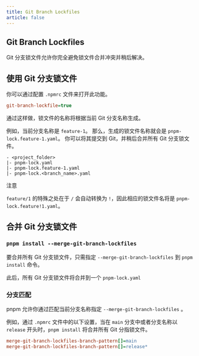 ```yaml
---
title: Git Branch Lockfiles
article: false
---
```


## Git Branch Lockfiles

Git 分支锁文件允许你完全避免锁文件合并冲突并稍后解决。

## 使用 Git 分支锁文件

你可以通过配置 `.npmrc` 文件来打开此功能。

```ini
git-branch-lockfile=true
```



通过这样做，锁文件的名称将根据当前 Git 分支名称生成。

例如，当前分支名称是 `feature-1`。 那么，生成的锁文件名称就会是 `pnpm-lock.feature-1.yaml`。 你可以将其提交到 Git，并稍后合并所有 Git 分支锁文件。

```text
- <project_folder>
|- pnpm-lock.yaml
|- pnpm-lock.feature-1.yaml
|- pnpm-lock.<branch_name>.yaml
```



注意

`feature/1` 的特殊之处在于 `/` 会自动转换为 `!`，因此相应的锁文件名将是 `pnpm-lock.feature!1.yaml`。

## 合并 Git 分支锁文件

### `pnpm install --merge-git-branch-lockfiles`

要合并所有 Git 分支锁文件，只需指定 `--merge-git-branch-lockfiles` 到 `pnpm install` 命令。

此后，所有 Git 分支锁文件将合并到一个 `pnpm-lock.yaml`

### 分支匹配

pnpm 允许你通过匹配当前分支名称指定 `--merge-git-branch-lockfiles` 。

例如，通过 `.npmrc` 文件中的以下设置，当在 `main` 分支中或者分支名称以 `release` 开头时，`pnpm install` 将合并所有 Git 分指锁文件。

```ini
merge-git-branch-lockfiles-branch-pattern[]=main
merge-git-branch-lockfiles-branch-pattern[]=release*
```